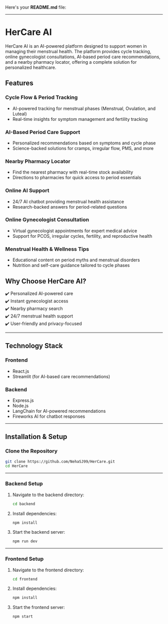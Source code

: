 Here's your **README.md** file:  

---

# **HerCare AI**  

HerCare AI is an AI-powered platform designed to support women in managing their menstrual health. The platform provides cycle tracking, online gynecologist consultations, AI-based period care recommendations, and a nearby pharmacy locator, offering a complete solution for personalized healthcare.  

## **Features**  

### **Cycle Flow & Period Tracking**  
- AI-powered tracking for menstrual phases (Menstrual, Ovulation, and Luteal)  
- Real-time insights for symptom management and fertility tracking  

### **AI-Based Period Care Support**  
- Personalized recommendations based on symptoms and cycle phase  
- Science-backed solutions for cramps, irregular flow, PMS, and more  

### **Nearby Pharmacy Locator**  
- Find the nearest pharmacy with real-time stock availability  
- Directions to pharmacies for quick access to period essentials  

### **Online AI Support**  
- 24/7 AI chatbot providing menstrual health assistance  
- Research-backed answers for period-related questions  

### **Online Gynecologist Consultation**  
- Virtual gynecologist appointments for expert medical advice  
- Support for PCOS, irregular cycles, fertility, and reproductive health  

### **Menstrual Health & Wellness Tips**  
- Educational content on period myths and menstrual disorders  
- Nutrition and self-care guidance tailored to cycle phases  

## **Why Choose HerCare AI?**  
✔️ Personalized AI-powered care  
✔️ Instant gynecologist access  
✔️ Nearby pharmacy search  
✔️ 24/7 menstrual health support  
✔️ User-friendly and privacy-focused  

---

## **Technology Stack**  

### **Frontend**  
- React.js  
- Streamlit (for AI-based care recommendations)  

### **Backend**  
- Express.js  
- Node.js  
- LangChain for AI-powered recommendations  
- Fireworks AI for chatbot responses  

---

## **Installation & Setup**  

### **Clone the Repository**  
```bash
git clone https://github.com/NehaSJ99/HerCare.git
cd HerCare
```

---

### **Backend Setup**  

1. Navigate to the backend directory:  
   ```bash
   cd backend
   ```  
2. Install dependencies:  
   ```bash
   npm install
   ```  
3. Start the backend server:  
   ```bash
   npm run dev
   ```  

---

### **Frontend Setup**  

1. Navigate to the frontend directory:  
   ```bash
   cd frontend
   ```  
2. Install dependencies:  
   ```bash
   npm install
   ```  
3. Start the frontend server:  
   ```bash
   npm start
   ```  
